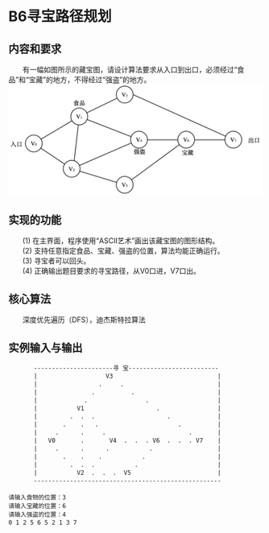 # B6寻宝路径规划

## 内容和要求
&emsp;&emsp;有一幅如图所示的藏宝图，请设计算法要求从入口到出口，必须经过“食品”和“宝藏”的地方，不得经过“强盗”的地方。  
![藏宝图](/images/map.png)  
 
## 实现的功能
&emsp;&emsp;(1) 在主界面，程序使用“ASCII艺术”画出该藏宝图的图形结构。  
&emsp;&emsp;(2) 支持任意指定食品、宝藏、强盗的位置，算法均能正确运行。  
&emsp;&emsp;(3) 寻宝者可以回头。  
&emsp;&emsp;(4) 正确输出题目要求的寻宝路径，从V0口进，V7口出。  


## 核心算法
&emsp;&emsp;深度优先遍历（DFS），迪杰斯特拉算法

## 实例输入与输出
```
       ----------------------寻 宝-------------------------
       |                   V3                             |
       |                 .     .                          |
       |               .          .                       |
       |             .                .                   |
       |           V1                    .                |
       |         .  .  .                    .             |
       |       .    .   .                      .          |
       |     .      .     .                       .       |
       |   V0       .       V4  .  .  . V6  .  .  . V7    |
       |     .      .      .           .                  |
       |       .    .    .           .                    |
       |         .  .  .           .                      |
       |           V2  .  .  .  V5                        |
       ----------------------------------------------------

请输入食物的位置：3
请输入宝藏的位置：6
请输入强盗的位置：4
0 1 2 5 6 5 2 1 3 7
```